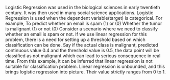 Logistic Regression was used in the biological sciences in early twentieth century. It was then used in many social science applications. Logistic Regression is used when the dependent variable(target) is categorical.
For example,
To predict whether an email is spam (1) or (0)
Whether the tumor is malignant (1) or not (0)
Consider a scenario where we need to classify whether an email is spam or not. If we use linear regression for this problem, there is a need for setting up a threshold based on which classification can be done. Say if the actual class is malignant, predicted continuous value 0.4 and the threshold value is 0.5, the data point will be classified as not malignant which can lead to serious consequence in real time.
From this example, it can be inferred that linear regression is not suitable for classification problem. Linear regression is unbounded, and this brings logistic regression into picture. Their value strictly ranges from 0 to 1.
